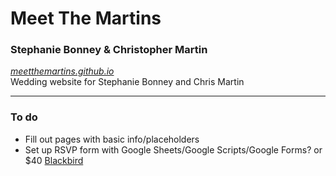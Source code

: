 # Meet The Martins
### Stephanie Bonney & Christopher Martin
_[meetthemartins.github.io](https://meetthemartins.github.io)_  
Wedding website for Stephanie Bonney and Chris Martin

---
### To do
- Fill out pages with basic info/placeholders
- Set up RSVP form with Google Sheets/Google Scripts/Google Forms? or $40 [Blackbird](http://www.blackbirdrsvp.com/)
